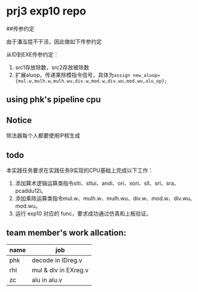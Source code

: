 # prj3 exp10 repo

##传参约定

由于潘泓锟不干活，因此做如下传参约定

从ID到EXE传参约定：

1. src1存放除数，src2存放被除数
2. 扩展aluop，传递乘除模指令信号，具体为```assign new_aluop={mul.w,mulh.w,mulh.wu,div.w,mod.w,div.wu,mod.wu,alu_op};```

## using phk's pipeline cpu

## Notice

除法器每个人都要使用IP核生成

## todo

本实践任务要求在实践任务9实现的CPU基础上完成以下工作：

1. 添加算术逻辑运算类指令slti、sltui、andi、ori、xori、sll、srl、sra、pcaddu12i。
2. 添加乘除运算类指令mul.w、mulh.w、mulh.wu、div.w、mod.w、div.wu、mod.wu。
3. 运行 exp10 对应的 func，要求成功通过仿真和上板验证。

## team member's work allcation:

| name | job |
| ---- | --- |
| phk  | decode in IDreg.v  |
| rhl  | mul & div in EXreg.v |
| zc   | alu in alu.v     |
